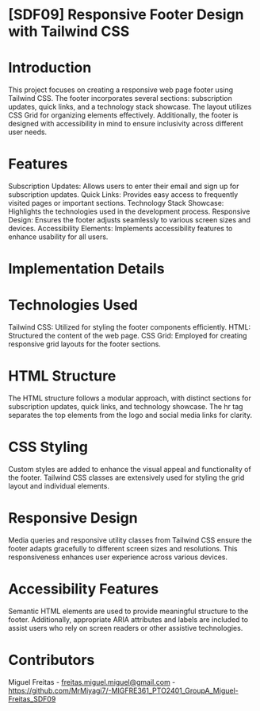 # [SDF09] Responsive Footer Design with Tailwind CSS

# Introduction
This project focuses on creating a responsive web page footer using Tailwind CSS. The footer incorporates several sections: subscription updates, quick links, and a technology stack showcase. The layout utilizes CSS Grid for organizing elements effectively. Additionally, the footer is designed with accessibility in mind to ensure inclusivity across different user needs.

# Features
Subscription Updates: Allows users to enter their email and sign up for subscription updates.
Quick Links: Provides easy access to frequently visited pages or important sections.
Technology Stack Showcase: Highlights the technologies used in the development process.
Responsive Design: Ensures the footer adjusts seamlessly to various screen sizes and devices.
Accessibility Elements: Implements accessibility features to enhance usability for all users.

# Implementation Details
# Technologies Used
Tailwind CSS: Utilized for styling the footer components efficiently.
HTML: Structured the content of the web page.
CSS Grid: Employed for creating responsive grid layouts for the footer sections.

# HTML Structure
The HTML structure follows a modular approach, with distinct sections for subscription updates, quick links, and technology showcase. The hr tag separates the top elements from the logo and social media links for clarity.

# CSS Styling
Custom styles are added to enhance the visual appeal and functionality of the footer. Tailwind CSS classes are extensively used for styling the grid layout and individual elements.

# Responsive Design
Media queries and responsive utility classes from Tailwind CSS ensure the footer adapts gracefully to different screen sizes and resolutions. This responsiveness enhances user experience across various devices.

# Accessibility Features
Semantic HTML elements are used to provide meaningful structure to the footer. Additionally, appropriate ARIA attributes and labels are included to assist users who rely on screen readers or other assistive technologies.

# Contributors
Miguel Freitas - freitas.miguel.miguel@gmail.com - https://github.com/MrMiyagi7/-MIGFRE361_PTO2401_GroupA_Miguel-Freitas_SDF09
